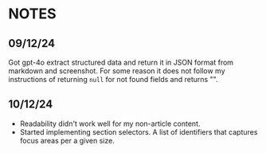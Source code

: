# NOTES

## 09/12/24

Got gpt-4o extract structured data and return it in JSON format from markdown and screenshot. For some reason it does not follow my instructions of returning `null` for not found fields and returns "".

## 10/12/24

- Readability didn't work well for my non-article content.
- Started implementing section selectors. A list of identifiers that captures focus areas per a given size.
